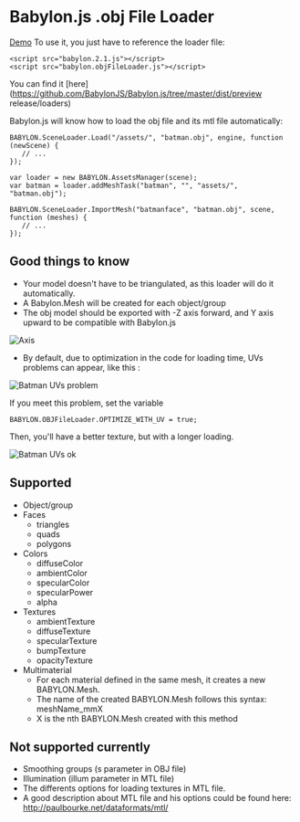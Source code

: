 # Babylon.js .obj File Loader

[Demo](http://www.babylonjs-playground.com/#28YUR5)
To use it, you just have to reference the loader file:

```
<script src="babylon.2.1.js"></script>
<script src="babylon.objFileLoader.js"></script>
```
You can find it [here](https://github.com/BabylonJS/Babylon.js/tree/master/dist/preview release/loaders)

Babylon.js will know how to load the obj file and its mtl file automatically: 
```
BABYLON.SceneLoader.Load("/assets/", "batman.obj", engine, function (newScene) { 
   // ...
});
```
```
var loader = new BABYLON.AssetsManager(scene);
var batman = loader.addMeshTask("batman", "", "assets/", "batman.obj");
```
```
BABYLON.SceneLoader.ImportMesh("batmanface", "batman.obj", scene, function (meshes) { 
   // ...
});
```

## Good things to know
* Your model doesn't have to be triangulated, as this loader will do it automatically.
* A Babylon.Mesh will be created for each object/group
* The obj model should be exported with -Z axis forward, and Y axis upward to be compatible with Babylon.js

![Axis](http://geomorph.sourceforge.net/preview/axes.jpg)

* By default, due to optimization in the code for loading time, UVs problems can appear, like this :

![Batman UVs problem](http://i.imgur.com/vjWKNRK.png)

If you meet this problem, set the variable 
```
BABYLON.OBJFileLoader.OPTIMIZE_WITH_UV = true;
```
Then, you'll have a better texture, but with a longer loading.

![Batman UVs ok](http://i.imgur.com/Dajwlvq.png)

## Supported
* Object/group
* Faces
    * triangles
    * quads
    * polygons
* Colors
    * diffuseColor
    * ambientColor
    * specularColor
    * specularPower
    * alpha
* Textures
    * ambientTexture
    * diffuseTexture
    * specularTexture
    * bumpTexture
    * opacityTexture
* Multimaterial
	* For each material defined in the same mesh, it creates a new BABYLON.Mesh.
	* The name of the created BABYLON.Mesh follows this syntax: meshName_mmX 
	* X is the nth BABYLON.Mesh created with this method

    
## Not supported currently
* Smoothing groups (s parameter in OBJ file)
* Illumination (illum parameter in MTL file)
* The differents options for loading textures in MTL file.
* A good description about MTL file and his options could be found here: http://paulbourke.net/dataformats/mtl/
